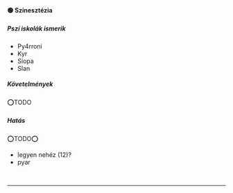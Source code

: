 #### 🟢 Szinesztézia

##### Pszí iskolák ismerik

- Py4rroni
- Kyr
- Siopa
- Slan

##### Követelmények

⭕TODO

##### Hatás

⭕TODO⭕
- legyen nehéz (12)?
- pyar

<br />

---
